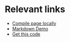 # Relevant links
- [Compile page locally](https://docs.github.com/en/pages/setting-up-a-github-pages-site-with-jekyll/testing-your-github-pages-site-locally-with-jekyll)
- [Markdown Demo](index.md)
- [Get this code](https://docs.github.com/en/get-started/start-your-journey/downloading-files-from-github)
